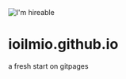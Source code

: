 <img src="https://img.shields.io/badge/Hireable%20-Yes-blue.svg?style=plastic" alt="I'm hireable">

# ioilmio.github.io
a fresh start on gitpages
